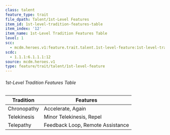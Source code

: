 ```yaml
---
class: talent
feature_type: trait
file_dpath: Talent/1st-Level Features
item_id: 1st-level-tradition-features-table
item_index: '12'
item_name: 1st-Level Tradition Features Table
level: 1
scc:
  - mcdm.heroes.v1:feature.trait.talent.1st-level-feature:1st-level-tradition-features-table
scdc:
  - 1.1.1:6.1.1.1:12
source: mcdm.heroes.v1
type: feature/trait/talent/1st-level-feature
---
```


###### 1st-Level Tradition Features Table

| Tradition   | Features                         |
| ----------- | -------------------------------- |
| Chronopathy | Accelerate, Again                |
| Telekinesis | Minor Telekinesis, Repel         |
| Telepathy   | Feedback Loop, Remote Assistance |
